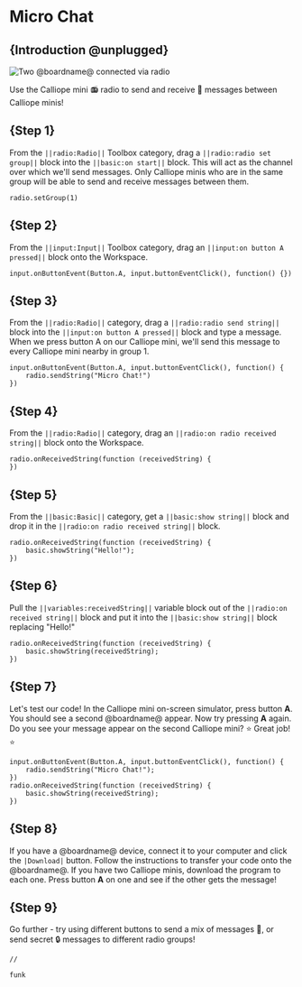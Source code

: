 # Micro Chat

## {Introduction @unplugged}

![Two @boardname@ connected via radio](/static/mb/projects/a9-radio.png)

Use the Calliope mini 📻 radio to send and receive 💬 messages between Calliope minis!

## {Step 1}

From the ``||radio:Radio||`` Toolbox category, drag a ``||radio:radio set group||`` block into the ``||basic:on start||`` block. This will act as the channel over which we'll send messages. Only Calliope minis who are in the same group will be able to send and receive messages between them.

```blocks
radio.setGroup(1)
```

## {Step 2}

From the ``||input:Input||`` Toolbox category, drag an ``||input:on button A pressed||`` block onto the Workspace.

```blocks
input.onButtonEvent(Button.A, input.buttonEventClick(), function() {})
```

## {Step 3}

From the ``||radio:Radio||`` category, drag a ``||radio:radio send string||`` block into the ``||input:on button A pressed||`` block and type a message. When we press button A on our Calliope mini, we'll send this message to every Calliope mini nearby in group 1.

```blocks
input.onButtonEvent(Button.A, input.buttonEventClick(), function() {
    radio.sendString("Micro Chat!")
})
```

## {Step 4}

From the ``||radio:Radio||`` category, drag an ``||radio:on radio received string||`` block onto the Workspace. 

```blocks
radio.onReceivedString(function (receivedString) {
})
```

## {Step 5}

From the ``||basic:Basic||`` category, get a ``||basic:show string||`` block and drop it in the ``||radio:on radio received string||`` block. 

```blocks
radio.onReceivedString(function (receivedString) {
    basic.showString("Hello!");
})
```

## {Step 6}

Pull the ``||variables:receivedString||`` variable block out of the ``||radio:on received string||`` block and put it into the ``||basic:show string||`` block replacing "Hello!"

```blocks
radio.onReceivedString(function (receivedString) {
    basic.showString(receivedString);
})
```

## {Step 7}

Let's test our code! In the Calliope mini on-screen simulator, press button **A**. You should see a second @boardname@ appear. Now try pressing **A** again. Do you see your message appear on the second Calliope mini?  ⭐ Great job! ⭐ 

```blocks
input.onButtonEvent(Button.A, input.buttonEventClick(), function() {
    radio.sendString("Micro Chat!");
})
radio.onReceivedString(function (receivedString) {
    basic.showString(receivedString);
})
```

## {Step 8}

If you have a @boardname@ device, connect it to your computer and click the ``|Download|`` button. Follow the instructions to transfer your code onto the @boardname@.  If you have two Calliope minis, download the program to each one. Press button **A** on one and see if the other gets the message!

## {Step 9}

Go further - try using different buttons to send a mix of messages 📝, or send secret 🔒 messages to different radio groups!

```template
//
```

```package
funk
```

